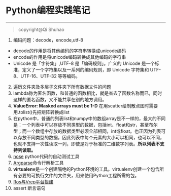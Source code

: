  
# Python编程实践笔记
---
> copyright@Qi Shuhao
1. 编码问题：decode，encode,utf-8
  * decode的作用是将其他编码的字符串转换成unicode编码
  * encode的作用是将unicode编码转换成其他编码的字符串
  * Unicode 是「字符集」,UTF-8 是「编码规则」。广义的 Unicode 是一个标准，定义了一个字符集以及一系列的编码规则，即 Unicode 字符集和 UTF-8、UTF-16、UTF-32 等等编码。
2. 遍历文件夹及多层子文件夹下所有数据文件的问题
3. lambda称为匿名函数，和普通的函数相比，就是省去了函数名称而已，同时这样的匿名函数，又不能共享在别的地方调用。
4. **ValueError: Masked arrays must be 1-D** 在用scatter绘制散点图时需要用.tolist()先把矩阵转换成list
5.  在python中，普通的列表list和numpy中的数组array是不一样的，最大的不同是：一个列表中可以存放不同类型的数据，包括int、float和str，甚至布尔型；而一个数组中存放的数据类型必须全部相同，int或float。也正因为列表可以存放不同类型的数据，因此列表中每个元素的大小可以相同，也可以不同，也就不支持一次性读取一列，即使是对于标准的二维数字列表。**所以列表不支持列读取。**
6. [nose](http://www.cnblogs.com/liaofeifight/p/5148717.html) python代码的自动测试工具
7. [Argparse](https://www.cnblogs.com/jianboqi/archive/2013/01/10/2854726.html)命令行解析工具
8. **virtualenv**是一个创建隔绝的Python环境的工具。virtualenv创建一个包含所有必要的可执行文件的文件夹，用来使用Python工程所需的包。
9. [Ros与Vrep平台搭建](http://www.cnblogs.com/zhuxuekui/p/5662159.html)
10. assert 断言语句
